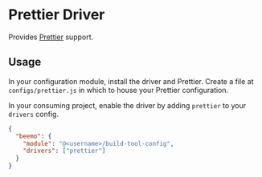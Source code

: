 # Prettier Driver

Provides [Prettier](https://github.com/prettier/prettier) support.

## Usage

In your configuration module, install the driver and Prettier. Create a file at
`configs/prettier.js` in which to house your Prettier configuration.

In your consuming project, enable the driver by adding `prettier` to your `drivers` config.

```json
{
  "beemo": {
    "module": "@<username>/build-tool-config",
    "drivers": ["prettier"]
  }
}
```
